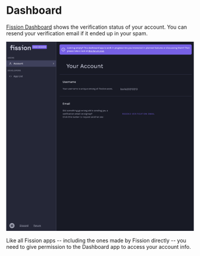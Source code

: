 # Dashboard

[Fission Dashboard](https://dashboard.fission.codes/) shows the verification status of your account. You can resend your verification email if it ended up in your spam.

![](../../.gitbook/assets/screen-shot-2021-04-12-at-11.47.09-am.png)

Like all Fission apps -- including the ones made by Fission directly -- you need to give permission to the Dashboard app to access your account info.
